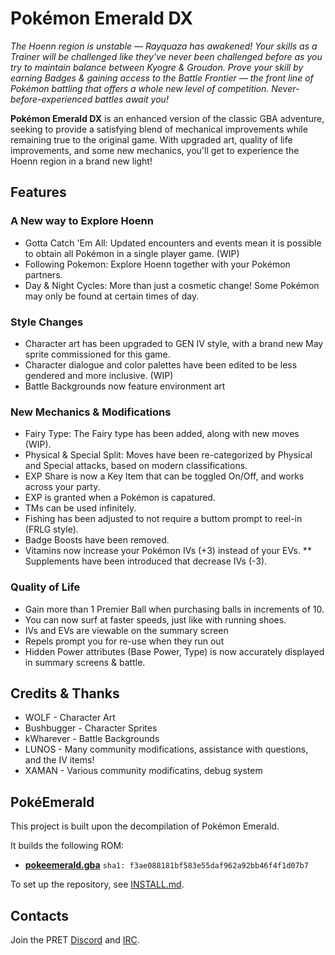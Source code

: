 # Pokémon Emerald DX

_The Hoenn region is unstable — Rayquaza has awakened! Your skills as a Trainer will be challenged like they've never been challenged before as you try to maintain balance between Kyogre & Groudon. Prove your skill by earning Badges & gaining access to the Battle Frontier — the front line of Pokémon battling that offers a whole new level of competition. Never-before-experienced battles await you!_

**Pokémon Emerald DX** is an enhanced version of the classic GBA adventure, seeking to provide a satisfying blend of mechanical improvements while remaining true to the original game. With upgraded art, quality of life improvements, and some new mechanics, you'll get to experience the Hoenn region in a brand new light!

## Features

### A New way to Explore Hoenn
* Gotta Catch 'Em All: Updated encounters and events mean it is possible to obtain all Pokémon in a single player game. (WIP)
* Following Pokemon: Explore Hoenn together with your Pokémon partners.
* Day & Night Cycles: More than just a cosmetic change! Some Pokémon may only be found at certain times of day.
  
### Style Changes
* Character art has been upgraded to GEN IV style, with a brand new May sprite commissioned for this game.
* Character dialogue and color palettes have been edited to be less gendered and more inclusive. (WIP) 
* Battle Backgrounds now feature environment art

### New Mechanics & Modifications
* Fairy Type: The Fairy type has been added, along with new moves (WIP).
* Physical & Special Split: Moves have been re-categorized by Physical and Special attacks, based on modern classifications.
* EXP Share is now a Key Item that can be toggled On/Off, and works across your party.
* EXP is granted when a Pokémon is capatured.
* TMs can be used infinitely.
* Fishing has been adjusted to not require a buttom prompt to reel-in (FRLG style).
* Badge Boosts have been removed.
* Vitamins now increase your Pokémon IVs (+3) instead of your EVs.
** Supplements have been introduced that decrease IVs (-3).

### Quality of Life
* Gain more than 1 Premier Ball when purchasing balls in increments of 10.
* You can now surf at faster speeds, just like with running shoes.
* IVs and EVs are viewable on the summary screen
* Repels prompt you for re-use when they run out
* Hidden Power attributes (Base Power, Type) is now accurately displayed in summary screens & battle.


## Credits & Thanks

* WOLF - Character Art
* Bushbugger - Character Sprites
* kWharever - Battle Backgrounds
* LUNOS - Many community modifications, assistance with questions, and the IV items!
* XAMAN - Various community modificatins, debug system

## PokéEmerald

This project is built upon the decompilation of Pokémon Emerald.

It builds the following ROM:

* [**pokeemerald.gba**](https://datomatic.no-intro.org/index.php?page=show_record&s=23&n=1961) `sha1: f3ae088181bf583e55daf962a92bb46f4f1d07b7`

To set up the repository, see [INSTALL.md](INSTALL.md).

## Contacts

Join the PRET [Discord](https://discord.gg/d5dubZ3) and [IRC](https://web.libera.chat/?#pret).

